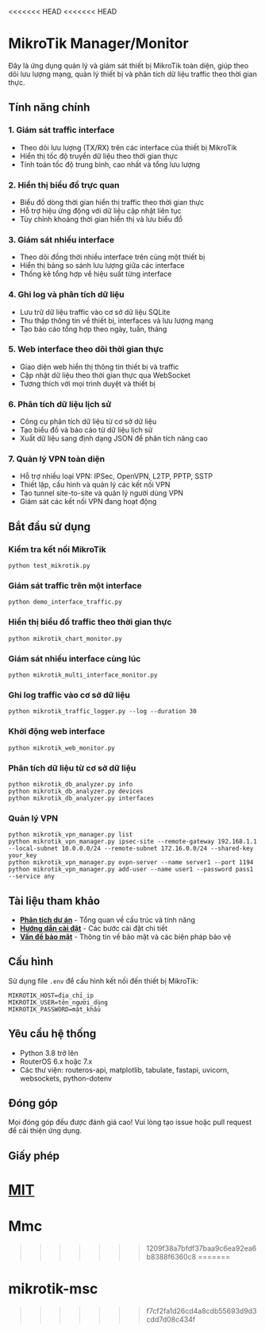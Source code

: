 <<<<<<< HEAD
<<<<<<< HEAD
# MikroTik Manager/Monitor

Đây là ứng dụng quản lý và giám sát thiết bị MikroTik toàn diện, giúp theo dõi lưu lượng mạng, quản lý thiết bị và phân tích dữ liệu traffic theo thời gian thực.

## Tính năng chính

### 1. Giám sát traffic interface
- Theo dõi lưu lượng (TX/RX) trên các interface của thiết bị MikroTik
- Hiển thị tốc độ truyền dữ liệu theo thời gian thực
- Tính toán tốc độ trung bình, cao nhất và tổng lưu lượng

### 2. Hiển thị biểu đồ trực quan
- Biểu đồ dòng thời gian hiển thị traffic theo thời gian thực
- Hỗ trợ hiệu ứng động với dữ liệu cập nhật liên tục
- Tùy chỉnh khoảng thời gian hiển thị và lưu biểu đồ

### 3. Giám sát nhiều interface
- Theo dõi đồng thời nhiều interface trên cùng một thiết bị
- Hiển thị bảng so sánh lưu lượng giữa các interface
- Thống kê tổng hợp về hiệu suất từng interface

### 4. Ghi log và phân tích dữ liệu
- Lưu trữ dữ liệu traffic vào cơ sở dữ liệu SQLite
- Thu thập thông tin về thiết bị, interfaces và lưu lượng mạng
- Tạo báo cáo tổng hợp theo ngày, tuần, tháng

### 5. Web interface theo dõi thời gian thực
- Giao diện web hiển thị thông tin thiết bị và traffic
- Cập nhật dữ liệu theo thời gian thực qua WebSocket
- Tương thích với mọi trình duyệt và thiết bị

### 6. Phân tích dữ liệu lịch sử
- Công cụ phân tích dữ liệu từ cơ sở dữ liệu
- Tạo biểu đồ và báo cáo từ dữ liệu lịch sử
- Xuất dữ liệu sang định dạng JSON để phân tích nâng cao

### 7. Quản lý VPN toàn diện
- Hỗ trợ nhiều loại VPN: IPSec, OpenVPN, L2TP, PPTP, SSTP
- Thiết lập, cấu hình và quản lý các kết nối VPN
- Tạo tunnel site-to-site và quản lý người dùng VPN
- Giám sát các kết nối VPN đang hoạt động

## Bắt đầu sử dụng

### Kiểm tra kết nối MikroTik
```
python test_mikrotik.py
```

### Giám sát traffic trên một interface
```
python demo_interface_traffic.py
```

### Hiển thị biểu đồ traffic theo thời gian thực
```
python mikrotik_chart_monitor.py
```

### Giám sát nhiều interface cùng lúc
```
python mikrotik_multi_interface_monitor.py
```

### Ghi log traffic vào cơ sở dữ liệu
```
python mikrotik_traffic_logger.py --log --duration 30
```

### Khởi động web interface
```
python mikrotik_web_monitor.py
```

### Phân tích dữ liệu từ cơ sở dữ liệu
```
python mikrotik_db_analyzer.py info
python mikrotik_db_analyzer.py devices
python mikrotik_db_analyzer.py interfaces
```

### Quản lý VPN
```
python mikrotik_vpn_manager.py list
python mikrotik_vpn_manager.py ipsec-site --remote-gateway 192.168.1.1 --local-subnet 10.0.0.0/24 --remote-subnet 172.16.0.0/24 --shared-key your_key
python mikrotik_vpn_manager.py ovpn-server --name server1 --port 1194
python mikrotik_vpn_manager.py add-user --name user1 --password pass1 --service any
```

## Tài liệu tham khảo

- **[Phân tích dự án](mikrotik_analysis_summary.md)** - Tổng quan về cấu trúc và tính năng
- **[Hướng dẫn cài đặt](installation_guide.md)** - Các bước cài đặt chi tiết
- **[Vấn đề bảo mật](van_de_bao_mat.md)** - Thông tin về bảo mật và các biện pháp bảo vệ

## Cấu hình
Sử dụng file `.env` để cấu hình kết nối đến thiết bị MikroTik:
```
MIKROTIK_HOST=địa_chỉ_ip
MIKROTIK_USER=tên_người_dùng
MIKROTIK_PASSWORD=mật_khẩu
```

## Yêu cầu hệ thống
- Python 3.8 trở lên
- RouterOS 6.x hoặc 7.x
- Các thư viện: routeros-api, matplotlib, tabulate, fastapi, uvicorn, websockets, python-dotenv

## Đóng góp
Mọi đóng góp đều được đánh giá cao! Vui lòng tạo issue hoặc pull request để cải thiện ứng dụng.

## Giấy phép
[MIT](LICENSE)
=======
# Mmc
>>>>>>> 1209f38a7bfdf37baa9c6ea92ea6b8388f6360c8
=======
# mikrotik-msc
>>>>>>> f7cf2fa1d26cd4a8cdb55693d9d3cdd7d08c434f
